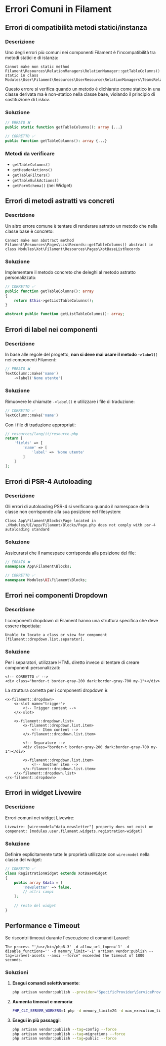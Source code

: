 # Errori Comuni in Filament

## Errori di compatibilità metodi statici/instanza

### Descrizione

Uno degli errori più comuni nei componenti Filament è l'incompatibilità tra metodi statici e di istanza:

```
Cannot make non static method Filament\Resources\RelationManagers\RelationManager::getTableColumns() static in class Modules\User\Filament\Resources\UserResource\RelationManagers\TeamsRelationManager
```

Questo errore si verifica quando un metodo è dichiarato come statico in una classe derivata ma è non-statico nella classe base, violando il principio di sostituzione di Liskov.

### Soluzione

```php
// ERRATO ❌
public static function getTableColumns(): array {...}

// CORRETTO ✅
public function getTableColumns(): array {...}
```

### Metodi da verificare
- `getTableColumns()`
- `getHeaderActions()`
- `getTableFilters()`
- `getTableBulkActions()`
- `getFormSchema()` (nei Widget)

## Errori di metodi astratti vs concreti

### Descrizione

Un altro errore comune è tentare di renderare astratto un metodo che nella classe base è concreto:

```
Cannot make non abstract method Filament\Resources\Pages\ListRecords::getTableColumns() abstract in class Modules\Xot\Filament\Resources\Pages\XotBaseListRecords
```

### Soluzione

Implementare il metodo concreto che deleghi al metodo astratto personalizzato:

```php
// CORRETTO ✅
public function getTableColumns(): array
{
    return $this->getListTableColumns();
}

abstract public function getListTableColumns(): array;
```

## Errori di label nei componenti

### Descrizione

In base alle regole del progetto, **non si deve mai usare il metodo `->label()`** nei componenti Filament:

```php
// ERRATO ❌
TextColumn::make('name')
    ->label('Nome utente')
```

### Soluzione

Rimuovere le chiamate `->label()` e utilizzare i file di traduzione:

```php
// CORRETTO ✅
TextColumn::make('name')
```

Con i file di traduzione appropriati:
```php
// resources/lang/it/resource.php
return [
    'fields' => [
        'name' => [
            'label' => 'Nome utente'
        ]
    ]
];
```

## Errori di PSR-4 Autoloading

### Descrizione

Gli errori di autoloading PSR-4 si verificano quando il namespace della classe non corrisponde alla sua posizione nel filesystem:

```
Class App\Filament\Blocks\Page located in ./Modules/UI/app/Filament/Blocks/Page.php does not comply with psr-4 autoloading standard
```

### Soluzione

Assicurarsi che il namespace corrisponda alla posizione del file:

```php
// ERRATO ❌
namespace App\Filament\Blocks;

// CORRETTO ✅
namespace Modules\UI\Filament\Blocks;
```

## Errori nei componenti Dropdown

### Descrizione

I componenti dropdown di Filament hanno una struttura specifica che deve essere rispettata:

```
Unable to locate a class or view for component [filament::dropdown.list.separator].
```

### Soluzione

Per i separatori, utilizzare HTML diretto invece di tentare di creare componenti personalizzati:

```blade
<!-- CORRETTO ✅ -->
<div class="border-t border-gray-200 dark:border-gray-700 my-1"></div>
```

La struttura corretta per i componenti dropdown è:

```blade
<x-filament::dropdown>
    <x-slot name="trigger">
        <!-- Trigger content -->
    </x-slot>
    
    <x-filament::dropdown.list>
        <x-filament::dropdown.list.item>
            <!-- Item content -->
        </x-filament::dropdown.list.item>
        
        <!-- Separatore -->
        <div class="border-t border-gray-200 dark:border-gray-700 my-1"></div>
        
        <x-filament::dropdown.list.item>
            <!-- Another item -->
        </x-filament::dropdown.list.item>
    </x-filament::dropdown.list>
</x-filament::dropdown>
```

## Errori in widget Livewire

### Descrizione

Errori comuni nei widget Livewire:

```
Livewire: [wire:model="data.newsletter"] property does not exist on component: [modules.user.filament.widgets.registration-widget]
```

### Soluzione

Definire esplicitamente tutte le proprietà utilizzate con `wire:model` nella classe del widget:

```php
// CORRETTO ✅
class RegistrationWidget extends XotBaseWidget
{
    public array $data = [
        'newsletter' => false,
        // altri campi
    ];
    
    // resto del widget
}
```

## Performance e Timeout

Se riscontri timeout durante l'esecuzione di comandi Laravel:

```
The process "'/usr/bin/php8.3' -d allow_url_fopen='1' -d disable_functions='' -d memory_limit='-1' artisan vendor:publish --tag=laravel-assets --ansi --force" exceeded the timeout of 1800 seconds.
```

### Soluzioni

1. **Esegui comandi selettivamente**:
   ```bash
   php artisan vendor:publish --provider="SpecificProvider\ServiceProvider" --force
   ```

2. **Aumenta timeout e memoria**:
   ```bash
   PHP_CLI_SERVER_WORKERS=1 php -d memory_limit=2G -d max_execution_time=3600 artisan vendor:publish
   ```

3. **Esegui in più passaggi**:
   ```bash
   php artisan vendor:publish --tag=config --force
   php artisan vendor:publish --tag=migrations --force
   php artisan vendor:publish --tag=public --force
   ```
